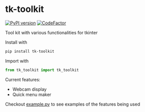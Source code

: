 # tk-toolkit

[![PyPI version](https://badge.fury.io/py/tk-toolkit.svg)](https://badge.fury.io/py/tk-toolkit) [![CodeFactor](https://www.codefactor.io/repository/github/jonathan-0101/tk-toolkit/badge?s=7a501acce2bc1d0dafcbc904949f82bde00ff82e)](https://www.codefactor.io/repository/github/jonathan-0101/tk-toolkit)

Tool kit with various functionalities for tkinter

Install with

```bash
pip install tk-toolkit
```

Import with

```python
from tk_toolkit import tk_toolkit
```

Current features:

- Webcam display
- Quick menu maker

Checkout [example.py](https://github.com/Jonathan-0101/tk-toolkit/blob/main/example.py) to see examples of the features being used
